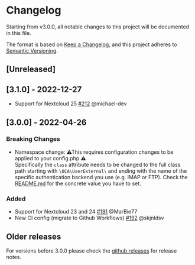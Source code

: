 # Changelog
Starting from v3.0.0, all notable changes to this project will be documented in this file.

The format is based on [Keep a Changelog](https://keepachangelog.com/en/1.0.0/),
and this project adheres to [Semantic Versioning](https://semver.org/spec/v2.0.0.html).

## [Unreleased]

## [3.1.0] - 2022-12-27
- Support for Nextcloud 25
  [#212](https://github.com/nextcloud/user_external/pull/212) @michael-dev

## [3.0.0] - 2022-04-26
### Breaking Changes
- Namespace change: ⚠This requires configuration changes to be applied to your config.php.⚠\
  Specifically the `class` attribute needs to be changed to the full class path starting with `\OCA\UserExternal\` and ending with the name of the specific authentication backend you use (e.g. IMAP or FTP). Check the [README.md](https://github.com/nextcloud/user_external#readme) for the concrete value you have to set.

### Added
- Support for Nextcloud 23 and 24
  [#191](https://github.com/nextcloud/user_external/pull/191) @MarBie77
- New CI config (migrate to Github Workflows)
  [#192](https://github.com/nextcloud/user_external/pull/192) @skjnldsv

## Older releases
For versions before 3.0.0 please check the [github releases](https://github.com/nextcloud/user_external/releases) for release notes.
